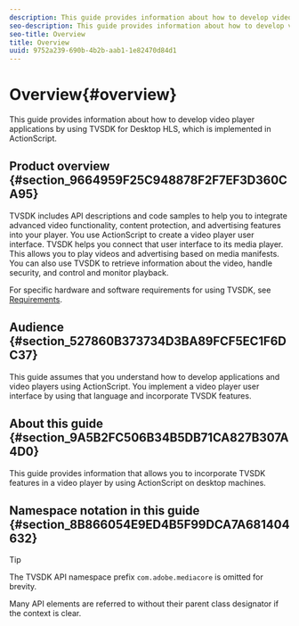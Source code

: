 ```yaml
---
description: This guide provides information about how to develop video player applications by using TVSDK for Desktop HLS, which is implemented in ActionScript.
seo-description: This guide provides information about how to develop video player applications by using TVSDK for Desktop HLS, which is implemented in ActionScript.
seo-title: Overview
title: Overview
uuid: 9752a239-690b-4b2b-aab1-1e82470d84d1
---
```


# Overview{#overview}

This guide provides information about how to develop video player applications by using TVSDK for Desktop HLS, which is implemented in ActionScript.

## Product overview {#section_9664959F25C948878F2F7EF3D360CA95}

TVSDK includes API descriptions and code samples to help you to integrate advanced video functionality, content protection, and advertising features into your player. You use ActionScript to create a video player user interface. TVSDK helps you connect that user interface to its media player. This allows you to play videos and advertising based on media manifests. You can also use TVSDK to retrieve information about the video, handle security, and control and monitor playback.

For specific hardware and software requirements for using TVSDK, see [Requirements](../../c-psdk-dhls-1.4-introduction/overview-prod-audience-guide/requirements/r-psdk-dhls-1.4-requirements-system.md).

## Audience {#section_527860B373734D3BA89FCF5EC1F6DC37}

This guide assumes that you understand how to develop applications and video players using ActionScript. You implement a video player user interface by using that language and incorporate TVSDK features.

## About this guide {#section_9A5B2FC506B34B5DB71CA827B307A4D0}

This guide provides information that allows you to incorporate TVSDK features in a video player by using ActionScript on desktop machines.

## Namespace notation in this guide {#section_8B866054E9ED4B5F99DCA7A681404632}

>[!TIP]
>
>The TVSDK API namespace prefix `com.adobe.mediacore` is omitted for brevity. 
>
>Many API elements are referred to without their parent class designator if the context is clear.

